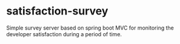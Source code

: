 # satisfaction-survey
 Simple survey server based on spring boot MVC for monitoring the developer satisfaction during a period of time.
